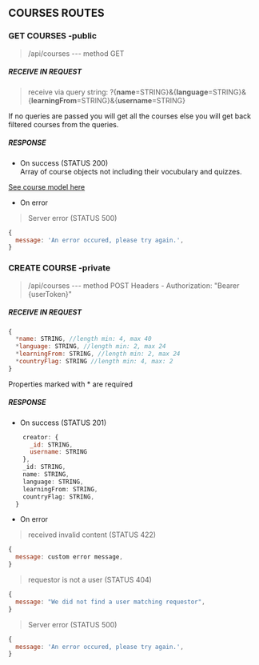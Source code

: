 ## COURSES ROUTES

### GET COURSES -public

> /api/courses   --- method GET <br/>

##### RECEIVE IN REQUEST

> receive via query string: ?{**name**=STRING}&{**language**=STRING}&{**learningFrom**=STRING}&{**username**=STRING} <br/>

If no queries are passed you will get all the courses else you will get back filtered courses from the queries.

##### RESPONSE

*  On success (STATUS 200) <br />
 Array of course objects not including their vocubulary and quizzes. <br />
 
 [See course model here](../../models/course.js)

*  On error

> Server error (STATUS 500)
```javascript
{
  message: 'An error occured, please try again.',
}
```

### CREATE COURSE -private

> /api/courses   --- method POST
> Headers - Authorization: "Bearer {userToken}"

##### RECEIVE IN REQUEST

```javascript
{
  *name: STRING, //length min: 4, max 40
  *language: STRING, //length min: 2, max 24
  *learningFrom: STRING, //length min: 2, max 24
  *countryFlag: STRING //length min: 4, max: 2
}
```
Properties marked with * are required

##### RESPONSE

*  On success (STATUS 201)
```javascript
    creator: {
      _id: STRING,
      username: STRING
    },
    _id: STRING,
    name: STRING,
    language: STRING,
    learningFrom: STRING,
    countryFlag: STRING,
  }
```
*  On error

> received invalid content (STATUS 422)
```javascript
{
  message: custom error message,
}
```

> requestor is not a user (STATUS 404)
```javascript
{
  message: "We did not find a user matching requestor",
}
```

> Server error (STATUS 500)
```javascript
{
  message: 'An error occured, please try again.',
}
```
